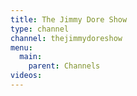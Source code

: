 ```yaml
---
title: The Jimmy Dore Show
type: channel
channel: thejimmydoreshow
menu:
  main:
    parent: Channels
videos:
---
```

